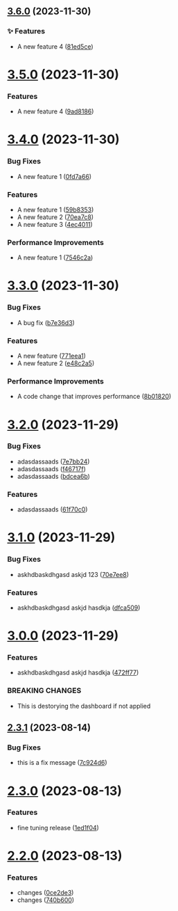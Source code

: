 ## [3.6.0](https://github.com/nevengjoreski/test-actions/compare/v3.5.0...v3.6.0) (2023-11-30)


### :sparkles: Features

* A new feature 4 ([81ed5ce](https://github.com/nevengjoreski/test-actions/commit/81ed5ce5e333f5094559d1b0f4da3b7da3605ff2))

# [3.5.0](https://github.com/nevengjoreski/test-actions/compare/v3.4.0...v3.5.0) (2023-11-30)


### Features

* A new feature 4 ([9ad8186](https://github.com/nevengjoreski/test-actions/commit/9ad818620c42a52d035a26e31aabe9333c842af2))

# [3.4.0](https://github.com/nevengjoreski/test-actions/compare/v3.3.0...v3.4.0) (2023-11-30)


### Bug Fixes

* A new feature 1 ([0fd7a66](https://github.com/nevengjoreski/test-actions/commit/0fd7a662bba7f38eb9b737742551c87af9ce517a))


### Features

* A new feature 1 ([59b8353](https://github.com/nevengjoreski/test-actions/commit/59b8353e6b9fa01448c359512d9e5625088608ec))
* A new feature 2 ([70ea7c8](https://github.com/nevengjoreski/test-actions/commit/70ea7c89ba2d304aedae9714cb13d4f6c273fe6e))
* A new feature 3 ([4ec4011](https://github.com/nevengjoreski/test-actions/commit/4ec40110580c1abbdf712a83486462fde23433d3))


### Performance Improvements

* A new feature 1 ([7546c2a](https://github.com/nevengjoreski/test-actions/commit/7546c2a0266f5cb47f2a389f6ee07b83b066fa82))

# [3.3.0](https://github.com/nevengjoreski/test-actions/compare/v3.2.0...v3.3.0) (2023-11-30)


### Bug Fixes

* A bug fix ([b7e36d3](https://github.com/nevengjoreski/test-actions/commit/b7e36d3360f460c89d877dd111eec722329a3065))


### Features

* A new feature ([771eea1](https://github.com/nevengjoreski/test-actions/commit/771eea19bea8821602f863c9f4a199cb7bee9b30))
* A new feature 2 ([e48c2a5](https://github.com/nevengjoreski/test-actions/commit/e48c2a53ea08e87da2640cd16b7aadb7c9aafc5f))


### Performance Improvements

* A code change that improves performance ([8b01820](https://github.com/nevengjoreski/test-actions/commit/8b01820145a416aa27e2b9df27e040e1f21c9a74))

# [3.2.0](https://github.com/nevengjoreski/test-actions/compare/v3.1.0...v3.2.0) (2023-11-29)


### Bug Fixes

* adasdassaads ([7e7bb24](https://github.com/nevengjoreski/test-actions/commit/7e7bb24ff41523574c5c67a303b63a1c51254528))
* adasdassaads ([f46717f](https://github.com/nevengjoreski/test-actions/commit/f46717f3a0259ea77c9639908504a92ac5b646dc))
* adasdassaads ([bdcea6b](https://github.com/nevengjoreski/test-actions/commit/bdcea6b67d2c36f77e3048382099cf61603598fe))


### Features

* adasdassaads ([61f70c0](https://github.com/nevengjoreski/test-actions/commit/61f70c01a1c2bb2ed53501b974908b520180b50f))

# [3.1.0](https://github.com/nevengjoreski/test-actions/compare/v3.0.0...v3.1.0) (2023-11-29)


### Bug Fixes

* askhdbaskdhgasd askjd 123 ([70e7ee8](https://github.com/nevengjoreski/test-actions/commit/70e7ee8f29a7b25da65cb71ee3c301d5d16db975))


### Features

* askhdbaskdhgasd askjd hasdkja ([dfca509](https://github.com/nevengjoreski/test-actions/commit/dfca50905756544bc457c6336656c501e2fceddc))

# [3.0.0](https://github.com/nevengjoreski/test-actions/compare/v2.3.1...v3.0.0) (2023-11-29)


### Features

* askhdbaskdhgasd askjd hasdkja ([472ff77](https://github.com/nevengjoreski/test-actions/commit/472ff77d4a3c6a14c157865103adb89ae7a9a67a))


### BREAKING CHANGES

* This is destorying the dashboard if not applied

## [2.3.1](https://github.com/nevengjoreski/test-actions/compare/v2.3.0...v2.3.1) (2023-08-14)


### Bug Fixes

* this is a fix message ([7c924d6](https://github.com/nevengjoreski/test-actions/commit/7c924d6f28b6134aeb9ffe471a3a5bd8cc65c672))

# [2.3.0](https://github.com/nevengjoreski/test-actions/compare/v2.2.0...v2.3.0) (2023-08-13)


### Features

* fine tuning release ([1ed1f04](https://github.com/nevengjoreski/test-actions/commit/1ed1f040c0a6fec7355a3d0382ae9a5b0360d050))

# [2.2.0](https://github.com/nevengjoreski/test-actions/compare/v2.1.0...v2.2.0) (2023-08-13)


### Features

* changes ([0ce2de3](https://github.com/nevengjoreski/test-actions/commit/0ce2de31feaafeec6f7d52a3e74d9071f1aec059))
* changes ([740b600](https://github.com/nevengjoreski/test-actions/commit/740b6000db8a2423d841e29615b056afc6cc40d7))
